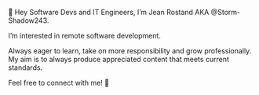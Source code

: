 👋 Hey Software Devs and IT Engineers, I’m Jean Rostand AKA @Storm-Shadow243.

I’m interested in remote software development.

Always eager to learn, take on more responsibility and grow professionally.
My aim is to always produce appreciated content that meets current standards.

Feel free to connect with me! 🤗
<!---
Storm-Shadow243/Storm-Shadow243 is a ✨ special ✨ repository because its `README.md` (this file) appears on your GitHub profile.
You can click the Preview link to take a look at your changes.
--->
